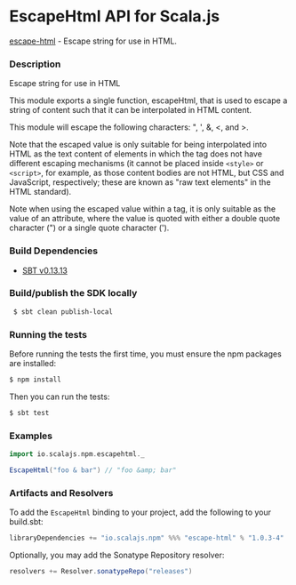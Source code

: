 EscapeHtml API for Scala.js
================================
[escape-html](https://www.npmjs.com/package/escape-html) - Escape string for use in HTML.

### Description

Escape string for use in HTML

This module exports a single function, escapeHtml, that is used to escape a string of content such that it can be 
interpolated in HTML content.

This module will escape the following characters: ", ', &, <, and >.

Note that the escaped value is only suitable for being interpolated into HTML as the text content of elements in 
which the tag does not have different escaping mechanisms (it cannot be placed inside `<style>` or `<script>`, 
for example, as those content bodies are not HTML, but CSS and JavaScript, respectively; these are known as 
"raw text elements" in the HTML standard).

Note when using the escaped value within a tag, it is only suitable as the value of an attribute, where the 
value is quoted with either a double quote character (") or a single quote character (').

### Build Dependencies

* [SBT v0.13.13](http://www.scala-sbt.org/download.html)

### Build/publish the SDK locally

```bash
 $ sbt clean publish-local
```

### Running the tests

Before running the tests the first time, you must ensure the npm packages are installed:

```bash
$ npm install
```

Then you can run the tests:

```bash
$ sbt test
```

### Examples

```scala
import io.scalajs.npm.escapehtml._

EscapeHtml("foo & bar") // "foo &amp; bar"
```

### Artifacts and Resolvers

To add the `EscapeHtml` binding to your project, add the following to your build.sbt:  

```sbt
libraryDependencies += "io.scalajs.npm" %%% "escape-html" % "1.0.3-4"
```

Optionally, you may add the Sonatype Repository resolver:

```sbt   
resolvers += Resolver.sonatypeRepo("releases") 
```
